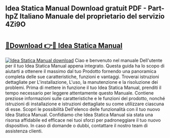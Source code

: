 ## Idea Statica Manual Download gratuit PDF - Part-hpZ Italiano Manuale del proprietario del servizio 4Zi9O

# <h2><a href="http://dfgbfg7.blite.top/?on=Idea+Statica+Manual">🔗Download 👉🔴 Idea Statica Manual</a></h2>

[![Idea Statica Manual download](https://i.imgur.com/lujVjoI.png)](http://dfgbfg7.blite.top/?on=Idea+Statica+Manual)
Ciao e benvenuto nel manuale Dell'utente per il tuo Idea Statica Manual appena integrato. Questa guida ha lo scopo di aiutarti a ottenere il massimo dal tuo Prodotto fornendo una panoramica completa delle sue caratteristiche, funzioni e vantaggi. Troverai istruzioni dettagliate per L'installazione, L'uso, la manutenzione e la risoluzione dei problemi. Prima di mettere in funzione il tuo Idea Statica Manual, prenditi il tempo necessario per leggere attentamente questo Manuale. Contiene preziose informazioni sulle caratteristiche e le funzioni del prodotto, nonché istruzioni di installazione e istruzioni dettagliate su come utilizzare ciascuna di esse. Scopri le possibilità Dell'elenco delle funzionalità con il tuo nuovo Idea Statica Manual. Confidiamo che Idea Statica Manual sia stata una risorsa affidabile ed efficace nei tuoi sforzi per padroneggiare il tuo nuovo dispositivo. In caso di domande o dubbi, contattare il nostro team di assistenza clienti.
